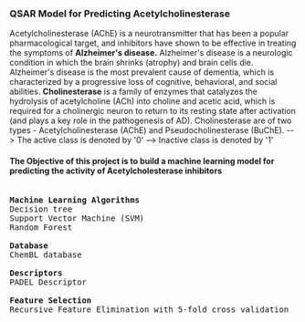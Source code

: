 ### QSAR Model for Predicting Acetylcholinesterase

Acetylcholinesterase (AChE) is a neurotransmitter that has been a popular pharmacological target, and inhibitors have shown to be effective in treating the symptoms of <b>Alzheimer's disease.</b> Alzheimer's disease is a neurologic condition in which the brain shrinks (atrophy) and brain cells die. Alzheimer's disease is the most prevalent cause of dementia, which is characterized by a progressive loss of cognitive, behavioral, and social abilities. <b>Cholinesterase</b> is a family of enzymes that catalyzes the hydrolysis of acetylcholine (ACh) into choline and acetic acid, which is required for a cholinergic neuron to return to its resting state after activation (and plays a key role in the pathogenesis of AD). Cholinesterase are of two types - Acetylcholinesterase (AChE) and Pseudocholinesterase (BuChE).
--> The active class is denoted by '0'
--> Inactive class is denoted by '1'

#### The Objective of this project is to build a machine learning model for predicting the activity of Acetylcholesterase inhibitors
<pre> 
<b>Machine Learning Algorithms </b> 
Decision tree
Support Vector Machine (SVM) 
Random Forest

<b>Database</b>
ChemBL database

<b>Descriptors </b>
PADEL Descriptor

<b>Feature Selection </b>
Recursive Feature Elimination with 5-fold cross validation
  
    
    
    
  
